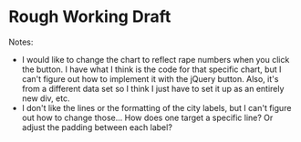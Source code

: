 Rough Working Draft
=======================

Notes: 
- I would like to change the chart to reflect rape numbers when you click the button. I have what I think is the code for that specific chart, but I can't figure out how to implement it with the jQuery button. Also, it's from a different data set so I think I just have to set it up as an entirely new div, etc. 
- I don't like the lines or the formatting of the city labels, but I can't figure out how to change those... How does one target a specific line? Or adjust the padding between each label? 